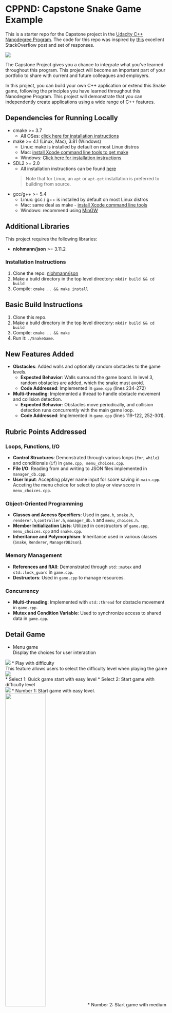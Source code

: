 # CPPND: Capstone Snake Game Example

This is a starter repo for the Capstone project in the [Udacity C++ Nanodegree Program](https://www.udacity.com/course/c-plus-plus-nanodegree--nd213). The code for this repo was inspired by [this](https://codereview.stackexchange.com/questions/212296/snake-game-in-c-with-sdl) excellent StackOverflow post and set of responses.

<img src="snake_game.gif"/>

The Capstone Project gives you a chance to integrate what you've learned throughout this program. This project will become an important part of your portfolio to share with current and future colleagues and employers.

In this project, you can build your own C++ application or extend this Snake game, following the principles you have learned throughout this Nanodegree Program. This project will demonstrate that you can independently create applications using a wide range of C++ features.

## Dependencies for Running Locally
* cmake >= 3.7
  * All OSes: [click here for installation instructions](https://cmake.org/install/)
* make >= 4.1 (Linux, Mac), 3.81 (Windows)
  * Linux: make is installed by default on most Linux distros
  * Mac: [install Xcode command line tools to get make](https://developer.apple.com/xcode/features/)
  * Windows: [Click here for installation instructions](http://gnuwin32.sourceforge.net/packages/make.htm)
* SDL2 >= 2.0
  * All installation instructions can be found [here](https://wiki.libsdl.org/Installation)
  >Note that for Linux, an `apt` or `apt-get` installation is preferred to building from source. 
* gcc/g++ >= 5.4
  * Linux: gcc / g++ is installed by default on most Linux distros
  * Mac: same deal as make - [install Xcode command line tools](https://developer.apple.com/xcode/features/)
  * Windows: recommend using [MinGW](http://www.mingw.org/)
## Additional Libraries
This project requires the following libraries:
- **nlohmann/json** >= 3.11.2
### Installation Instructions
  1. Clone the repo: [nlohmann/json](https://github.com/nlohmann/json)
  2. Make a build directory in the top level directory: `mkdir build && cd build`
  3. Compile: `cmake .. && make install`
## Basic Build Instructions
1. Clone this repo.
2. Make a build directory in the top level directory: `mkdir build && cd build`
3. Compile: `cmake .. && make`
4. Run it: `./SnakeGame`.

## New Features Added
- **Obstacles**: Added walls and optionally random obstacles to the game levels.
  - **Expected Behavior**: Walls surround the game board. In level 3, random obstacles are added, which the snake must avoid.
  - **Code Addressed**: Implemented in `game.cpp` (lines 234-272)
- **Multi-threading**: Implemented a thread to handle obstacle movement and collision detection.
  - **Expected Behavior**: Obstacles move periodically, and collision detection runs concurrently with the main game loop.
  - **Code Addressed**: Implemented in `game.cpp` (lines 119-122, 252-301).

## Rubric Points Addressed
### Loops, Functions, I/O
- **Control Structures**: Demonstrated through various loops (`for`, `while`) and conditionals (`if`) in `game.cpp, menu_choices.cpp`.
- **File I/O**: Reading from and writing to JSON files implemented in `manager_db.cpp`.
- **User Input**: Accepting player name input for score saving in `main.cpp`. Acceting the menu choice for select to play or view score in `menu_choices.cpp`.

### Object-Oriented Programming
- **Classes and Access Specifiers**: Used in `game.h`, `snake.h`, `renderer.h`,`controller.h`, `manager_db.h` and `menu_choices.h`.
- **Member Initialization Lists**: Utilized in constructors of `game.cpp`, `menu_choices.cpp` and `snake.cpp`.
- **Inheritance and Polymorphism**: Inheritance used in various classes (`Snake`, `Renderer`, `ManagerDBJson`).

### Memory Management
- **References and RAII**: Demonstrated through `std::mutex` and `std::lock_guard` in `game.cpp`.
- **Destructors**: Used in `game.cpp` to manage resources.

### Concurrency
- **Multi-threading**: Implemented with `std::thread` for obstacle movement in `game.cpp`.
- **Mutex and Condition Variable**: Used to synchronize access to shared data in `game.cpp`.

## Detail Game
* Menu game<br>
Display the choices for user interaction <br>
<img src="./images/Screenshot 2024-07-02 164840.png"/>
* Play with difficulty <br>
  This feature allows users to select the difficulty level when playing the game <br/><img src="./images/level_game.png"/> <br/>
  * Select 1: Quick game start with easy level
  * Select 2: Start game with difficulty level <br> <img src="./images/level_2.png"/>
    * Number 1: Start game with easy level. <br>
    <img src="./images/snake_1.png" width="50%" height="50%"/>
    * Number 2: Start game with medium level. The medium level will have 4 additional walls around. The game will end when the snake hits a wall. <br>
    <img src="./images/snake_2.png" width="50%" height="50%"/>
    * Number 3: Start game with hard level. In hard mode, obstacles will appear randomly every 5 seconds. The game ends if the snake collides with an obstacle.<br>
    <img src="./images/snake_3.png" width="50%" height="50%"/>

3. View all the scores <br>
  <img src="./images/score1.png" width="50%" height="50%"/>

4. View max score <br>
  <img src="./images/score2.png" width="50%" height="50%"/>


## CC Attribution-ShareAlike 4.0 International


Shield: [![CC BY-SA 4.0][cc-by-sa-shield]][cc-by-sa]

This work is licensed under a
[Creative Commons Attribution-ShareAlike 4.0 International License][cc-by-sa].

[![CC BY-SA 4.0][cc-by-sa-image]][cc-by-sa]

[cc-by-sa]: http://creativecommons.org/licenses/by-sa/4.0/
[cc-by-sa-image]: https://licensebuttons.net/l/by-sa/4.0/88x31.png
[cc-by-sa-shield]: https://img.shields.io/badge/License-CC%20BY--SA%204.0-lightgrey.svg
